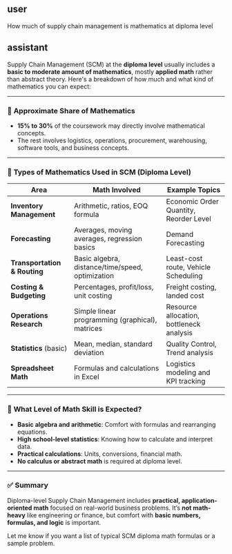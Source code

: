 ## user
How much of supply chain management is mathematics at diploma level
## assistant

Supply Chain Management (SCM) at the **diploma level** usually includes a **basic to moderate amount of mathematics**, mostly **applied math** rather than abstract theory. Here's a breakdown of how much and what kind of mathematics you can expect:

---

### 🔢 **Approximate Share of Mathematics**
- **15% to 30%** of the coursework may directly involve mathematical concepts.
- The rest involves logistics, operations, procurement, warehousing, software tools, and business concepts.

---

### 📘 **Types of Mathematics Used in SCM (Diploma Level)**

| Area                     | Math Involved                                         | Example Topics                           |
|--------------------------|-------------------------------------------------------|-------------------------------------------|
| **Inventory Management** | Arithmetic, ratios, EOQ formula                       | Economic Order Quantity, Reorder Level    |
| **Forecasting**          | Averages, moving averages, regression basics         | Demand Forecasting                        |
| **Transportation & Routing** | Basic algebra, distance/time/speed, optimization    | Least-cost route, Vehicle Scheduling      |
| **Costing & Budgeting**  | Percentages, profit/loss, unit costing               | Freight costing, landed cost              |
| **Operations Research**  | Simple linear programming (graphical), matrices      | Resource allocation, bottleneck analysis  |
| **Statistics** (basic)   | Mean, median, standard deviation                     | Quality Control, Trend analysis           |
| **Spreadsheet Math**     | Formulas and calculations in Excel                   | Logistics modeling and KPI tracking       |

---

### 🧠 **What Level of Math Skill is Expected?**
- **Basic algebra and arithmetic**: Comfort with formulas and rearranging equations.
- **High school-level statistics**: Knowing how to calculate and interpret data.
- **Practical calculations**: Units, conversions, financial math.
- **No calculus or abstract math** is required at diploma level.

---

### ✅ Summary
Diploma-level Supply Chain Management includes **practical, application-oriented math** focused on real-world business problems. It’s **not math-heavy** like engineering or finance, but comfort with **basic numbers, formulas, and logic** is important.

Let me know if you want a list of typical SCM diploma math formulas or a sample problem.